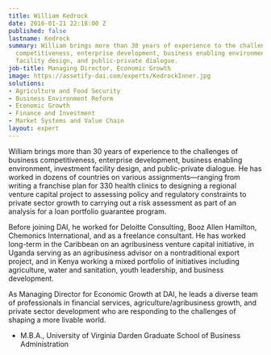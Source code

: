 ```yaml
---
title: William Kedrock
date: 2016-01-21 22:18:00 Z
published: false
lastname: Kedrock
summary: William brings more than 30 years of experience to the challenges of business
  competitiveness, enterprise development, business enabling environment, investment
  facility design, and public-private dialogue.
job-title: Managing Director, Economic Growth
image: https://assetify-dai.com/experts/KedrockInner.jpg
solutions:
- Agriculture and Food Security
- Business Environment Reform
- Economic Growth
- Finance and Investment
- Market Systems and Value Chain
layout: expert
---
```


William brings more than 30 years of experience to the challenges of business competitiveness, enterprise development, business enabling environment, investment facility design, and public-private dialogue. He has worked in dozens of countries on various assignments—ranging from writing a franchise plan for 330 health clinics to designing a regional venture capital project to assessing policy and regulatory constraints to private sector growth to carrying out a risk assessment as part of an analysis for a loan portfolio guarantee program.

Before joining DAI, he worked for Deloitte Consulting, Booz Allen Hamilton, Chemonics International, and as a freelance consultant. He has worked long-term in the Caribbean on an agribusiness venture capital initiative, in Uganda serving as an agribusiness advisor on a nontraditional export project, and in Kenya working a mixed portfolio of initiatives including agriculture, water and sanitation, youth leadership, and business development.

As Managing Director for Economic Growth at DAI, he leads a diverse team of professionals in financial services, agriculture/agribusiness growth, and private sector development who are responding to the challenges of shaping a more livable world.

* M.B.A., University of Virginia Darden Graduate School of Business Administration
